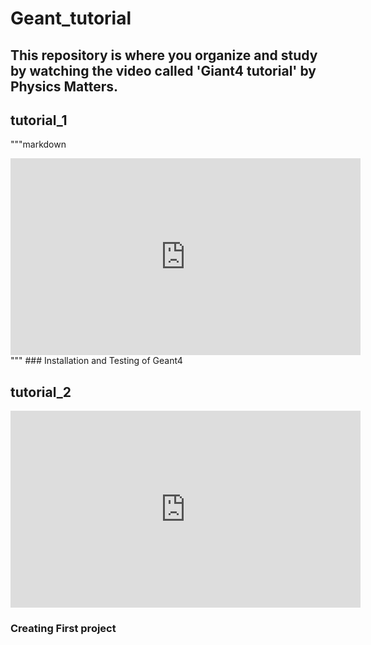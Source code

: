 # Geant_tutorial

## This repository is where you organize and study by watching the video called 'Giant4 tutorial' by Physics Matters.

## tutorial_1

"""markdown
<iframe width="560" height="315" src="https://www.youtube.com/embed/Lxb4WZyKeCE" title="YouTube video player" frameborder="0" allow="accelerometer; autoplay; clipboard-write; encrypted-media; gyroscope; picture-in-picture" allowfullscreen></iframe>
"""
### Installation and Testing of Geant4


## tutorial_2

<iframe width="560" height="315" src="https://www.youtube.com/embed/RuyMUswYaWo" title="YouTube video player" frameborder="0" allow="accelerometer; autoplay; clipboard-write; encrypted-media; gyroscope; picture-in-picture" allowfullscreen></iframe>

### Creating First project
